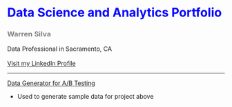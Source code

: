 # <font color=blue>Data Science and Analytics Portfolio</font>
### <font color=gray>Warren Silva</font>
Data Professional in Sacramento, CA
<br></br>
[Visit my LinkedIn Profile](https://www.linkedin.com/in/warren-silva/)

---

[Data Generator for A/B Testing](https://nbviewer.org/github/wsilva916/wsilva916.github.io/blob/main/ab_generator.ipynb)
- Used to generate sample data for project above
